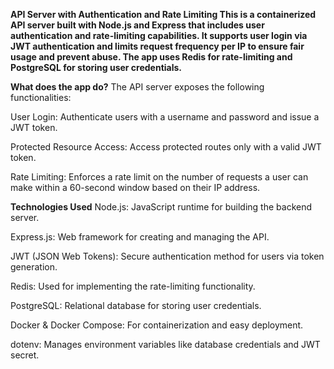 **API Server with Authentication and Rate Limiting
This is a containerized API server built with Node.js and Express that includes user authentication and rate-limiting capabilities. It supports user login via JWT authentication and limits request frequency per IP to ensure fair usage and prevent abuse. The app uses Redis for rate-limiting and PostgreSQL for storing user credentials.**

**What does the app do?**
The API server exposes the following functionalities:

User Login: Authenticate users with a username and password and issue a JWT token.

Protected Resource Access: Access protected routes only with a valid JWT token.

Rate Limiting: Enforces a rate limit on the number of requests a user can make within a 60-second window based on their IP address.

**Technologies Used**
Node.js: JavaScript runtime for building the backend server.

Express.js: Web framework for creating and managing the API.

JWT (JSON Web Tokens): Secure authentication method for users via token generation.

Redis: Used for implementing the rate-limiting functionality.

PostgreSQL: Relational database for storing user credentials.

Docker & Docker Compose: For containerization and easy deployment.

dotenv: Manages environment variables like database credentials and JWT secret.
